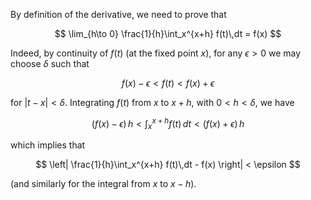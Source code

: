 By definition of the derivative, we need to prove that 

$$
\lim_{h\to 0} \frac{1}{h}\int_x^{x+h} f(t)\,dt = f(x)
$$

Indeed, by continuity of $f(t)$ (at the fixed point $x$), for 
any $\epsilon>0$ we may choose $\delta$ such that

$$
f(x) - \epsilon < f(t) < f(x) + \epsilon
$$

for $|t-x|<\delta$. Integrating $f(t)$ from $x$ to $x+h$, with $0<h<\delta$, 
we have

$$
(f(x)-\epsilon)\, h < \int_x^{x+h} f(t)\,dt < (f(x)+\epsilon)\, h
$$

which implies that

$$
\left| \frac{1}{h}\int_x^{x+h} f(t)\,dt - f(x) \right| < \epsilon
$$

(and similarly for the integral from $x$ to $x-h$).
